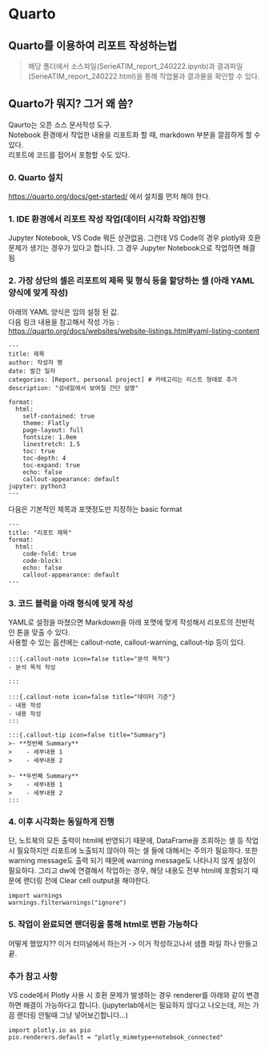 # Quarto

## Quarto를 이용하여 리포트 작성하는법

> 해당 폴더에서 소스파일(SerieATIM_report_240222.ipynb)과 결과파일(SerieATIM_report_240222.html)을 통해 작업물과 결과물을 확인할 수 있다.

## Quarto가 뭐지? 그거 왜 씀?
Qaurto는 오픈 소스 문서작성 도구.<br>
Notebook 환경에서 작업한 내용을 리포트화 할 때, markdown 부분을 깔끔하게 할 수 있다. <br>
리포트에 코드를 접어서 포함할 수도 있다.



### 0. Quarto 설치<br>
https://quarto.org/docs/get-started/ 에서 설치를 먼저 해야 한다.

### 1. IDE 환경에서 리포트 작성 작업(데이터 시각화 작업)진행<br>
Jupyter Notebook, VS Code 뭐든 상관없음. 그런데 VS Code의 경우 plotly와 호환 문제가 생기는 경우가 있다고 합니다. 그 경우 Jupyter Notebook으로 작업하면 해결됨

### 2. 가장 상단의 셀은 리포트의 제목 및 형식 등을 할당하는 셀 (아래 YAML양식에 맞게 작성)
아래의 YAML 양식은 임의 설정 된 값. <br>
다음 링크 내용을 참고해서 작성 가능 : https://quarto.org/docs/websites/website-listings.html#yaml-listing-content
```
---
title: 제목
author: 작성자 명
date: 발간 일자
categories: [Report, personal project] # 카테고리는 리스트 형태로 추가
description: "섬네일에서 보여질 간단 설명"

format:
  html:
    self-contained: true
    theme: Flatly
    page-layout: full
    fontsize: 1.0em
    linestretch: 1.5
    toc: true
    toc-depth: 4
    toc-expand: true
    echo: false
    callout-appearance: default
jupyter: python3
---
```
다음은 기본적인 제목과 포맷정도만 지정하는 basic format
```
---
title: "리포트 제목"
format:
  html:
    code-fold: true
    code-block:
    echo: false
    callout-appearance: default
---

```

### 3. 코드 블럭을 아래 형식에 맞게 작성
YAML로 설정을 마쳤으면 Markdown을 아래 포맷에 맞게 작성해서 리포트의 전반적인 톤을 맞출 수 있다.<br>
사용할 수 있는 옵션에는 callout-note, callout-warning, callout-tip 등이 있다.
```
:::{.callout-note icon=false title="분석 목적"}
- 분석 목적 작성

::: 

:::{.callout-note icon=false title="데이터 기준"}
- 내용 작성
- 내용 작성
:::

:::{.callout-tip icon=false title="Summary"} 
>- **첫번째 Summary**
>    - 세부내용 1
>    - 세부내용 2

>- **두번째 Summary**
>    - 세부내용 1
>    - 세부내용 2
:::
```

### 4. 이후 시각화는 동일하게 진행
단, 노트북의 모든 출력이 html에 반영되기 때문에, DataFrame을 조회하는 셀 등 작업 시 필요하지만 리포트에 노출되지 않아야 하는 셀 들에 대해서는 주의가 필요하다. 또한 warning message도 출력 되기 때문에 warning message도 나타나지 않게 설정이 필요하다. 그리고 dw에 연결해서 작업하는 경우, 해당 내용도 전부 html에 포함되기 때문에 랜더링 전에 Clear cell output을 해야한다.
```
import warnings
warnings.filterwarnings("ignore")
```

### 5. 작업이 완료되면 랜더링을 통해 html로 변환 가능하다
어떻게 했었지??
이거 터미널에서 하는거 -> 이거 작성하고나서 샘플 파일 하나 만들고 끝.


### 추가 참고 사항
VS code에서 Plotly 사용 시 호환 문제가 발생하는 경우 renderer를 아래와 같이 변경하면 해결이 가능하다고 합니다. 
(jupyterlab에서는 필요하지 않다고 나오는데, 저는 가끔 랜더링 안될때 그냥 넣어보긴합니다…)
```
import plotly.io as pio
pio.renderers.default = "plotly_mimetype+notebook_connected"
```
